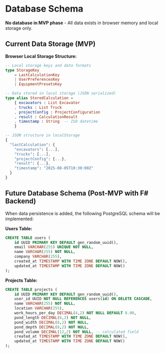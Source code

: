 # Database Schema

**No database in MVP phase** - All data exists in browser memory and local storage only.

## Current Data Storage (MVP)

**Browser Local Storage Structure:**
```elm
-- Local storage keys and data formats
type StorageKey
    = LastCalculationKey
    | UserPreferencesKey
    | EquipmentPresetsKey

-- Data stored in local storage (JSON serialized)
type alias StoredCalculation =
    { excavators : List Excavator
    , trucks : List Truck
    , projectConfig : ProjectConfiguration
    , result : CalculationResult
    , timestamp : String  -- ISO datetime
    }

-- JSON structure in localStorage
{
  "lastCalculation": {
    "excavators": [...],
    "trucks": [...],
    "projectConfig": {...},
    "result": {...},
    "timestamp": "2025-08-05T10:30:00Z"
  }
}
```

## Future Database Schema (Post-MVP with F# Backend)

When data persistence is added, the following PostgreSQL schema will be implemented:

**Users Table:**
```sql
CREATE TABLE users (
    id UUID PRIMARY KEY DEFAULT gen_random_uuid(),
    email VARCHAR(255) UNIQUE NOT NULL,
    name VARCHAR(255) NOT NULL,
    company VARCHAR(255),
    created_at TIMESTAMP WITH TIME ZONE DEFAULT NOW(),
    updated_at TIMESTAMP WITH TIME ZONE DEFAULT NOW()
);
```

**Projects Table:**
```sql
CREATE TABLE projects (
    id UUID PRIMARY KEY DEFAULT gen_random_uuid(),
    user_id UUID NOT NULL REFERENCES users(id) ON DELETE CASCADE,
    name VARCHAR(255) NOT NULL,
    location VARCHAR(255),
    work_hours_per_day DECIMAL(4,2) NOT NULL DEFAULT 8.00,
    pond_length DECIMAL(8,2) NOT NULL,
    pond_width DECIMAL(8,2) NOT NULL,
    pond_depth DECIMAL(8,2) NOT NULL,
    pond_volume DECIMAL(12,2) NOT NULL, -- calculated field
    created_at TIMESTAMP WITH TIME ZONE DEFAULT NOW(),
    updated_at TIMESTAMP WITH TIME ZONE DEFAULT NOW()
);
```
